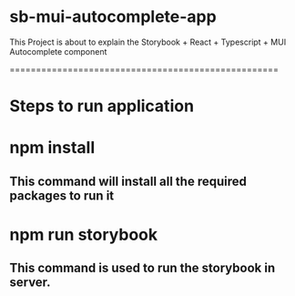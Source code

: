 # sb-mui-autocomplete-app
This Project is about to explain the Storybook + React + Typescript + MUI Autocomplete component

===================================================
# Steps to run application

# npm install

## This command will install all the required packages to run it

# npm run storybook

## This command is used to run the storybook in server.
